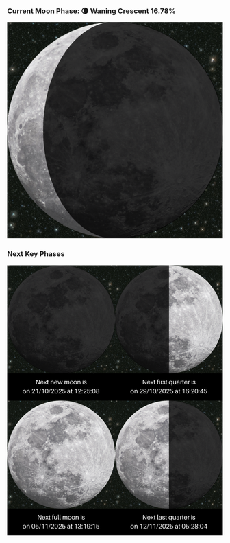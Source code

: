 ### Current Moon Phase: 🌘 Waning Crescent 16.78%
![Moon Phase](moonphase.png)
### Next Key Phases
![Gallery](gallery.png)